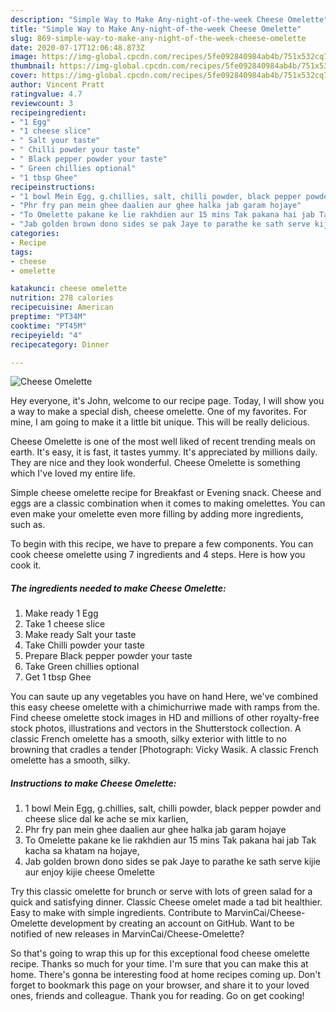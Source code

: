 ```yaml
---
description: "Simple Way to Make Any-night-of-the-week Cheese Omelette"
title: "Simple Way to Make Any-night-of-the-week Cheese Omelette"
slug: 869-simple-way-to-make-any-night-of-the-week-cheese-omelette
date: 2020-07-17T12:06:48.873Z
image: https://img-global.cpcdn.com/recipes/5fe092840984ab4b/751x532cq70/cheese-omelette-recipe-main-photo.jpg
thumbnail: https://img-global.cpcdn.com/recipes/5fe092840984ab4b/751x532cq70/cheese-omelette-recipe-main-photo.jpg
cover: https://img-global.cpcdn.com/recipes/5fe092840984ab4b/751x532cq70/cheese-omelette-recipe-main-photo.jpg
author: Vincent Pratt
ratingvalue: 4.7
reviewcount: 3
recipeingredient:
- "1 Egg"
- "1 cheese slice"
- " Salt your taste"
- " Chilli powder your taste"
- " Black pepper powder your taste"
- " Green chillies optional"
- "1 tbsp Ghee"
recipeinstructions:
- "1 bowl Mein Egg, g.chillies, salt, chilli powder, black pepper powder and cheese slice dal ke ache se mix karlien,"
- "Phr fry pan mein ghee daalien aur ghee halka jab garam hojaye"
- "To Omelette pakane ke lie rakhdien aur 15 mins Tak pakana hai jab Tak kacha sa khatam na hojaye,"
- "Jab golden brown dono sides se pak Jaye to parathe ke sath serve kijie aur enjoy kijie cheese Omelette"
categories:
- Recipe
tags:
- cheese
- omelette

katakunci: cheese omelette 
nutrition: 278 calories
recipecuisine: American
preptime: "PT34M"
cooktime: "PT45M"
recipeyield: "4"
recipecategory: Dinner

---
```



![Cheese Omelette](https://img-global.cpcdn.com/recipes/5fe092840984ab4b/751x532cq70/cheese-omelette-recipe-main-photo.jpg)

Hey everyone, it's John, welcome to our recipe page. Today, I will show you a way to make a special dish, cheese omelette. One of my favorites. For mine, I am going to make it a little bit unique. This will be really delicious.

Cheese Omelette is one of the most well liked of recent trending meals on earth. It's easy, it is fast, it tastes yummy. It's appreciated by millions daily. They are nice and they look wonderful. Cheese Omelette is something which I've loved my entire life.

Simple cheese omelette recipe for Breakfast or Evening snack. Cheese and eggs are a classic combination when it comes to making omelettes. You can even make your omelette even more filling by adding more ingredients, such as.


To begin with this recipe, we have to prepare a few components. You can cook cheese omelette using 7 ingredients and 4 steps. Here is how you cook it.

<!--inarticleads1-->

##### The ingredients needed to make Cheese Omelette:

1. Make ready 1 Egg
1. Take 1 cheese slice
1. Make ready  Salt your taste
1. Take  Chilli powder your taste
1. Prepare  Black pepper powder your taste
1. Take  Green chillies optional
1. Get 1 tbsp Ghee


You can saute up any vegetables you have on hand Here, we&#39;ve combined this easy cheese omelette with a chimichurriwe made with ramps from the. Find cheese omelette stock images in HD and millions of other royalty-free stock photos, illustrations and vectors in the Shutterstock collection. A classic French omelette has a smooth, silky exterior with little to no browning that cradles a tender [Photograph: Vicky Wasik. A classic French omelette has a smooth, silky. 

<!--inarticleads2-->

##### Instructions to make Cheese Omelette:

1. 1 bowl Mein Egg, g.chillies, salt, chilli powder, black pepper powder and cheese slice dal ke ache se mix karlien,
1. Phr fry pan mein ghee daalien aur ghee halka jab garam hojaye
1. To Omelette pakane ke lie rakhdien aur 15 mins Tak pakana hai jab Tak kacha sa khatam na hojaye,
1. Jab golden brown dono sides se pak Jaye to parathe ke sath serve kijie aur enjoy kijie cheese Omelette


Try this classic omelette for brunch or serve with lots of green salad for a quick and satisfying dinner. Classic Cheese omelet made a tad bit healthier. Easy to make with simple ingredients. Contribute to MarvinCai/Cheese-Omelette development by creating an account on GitHub. Want to be notified of new releases in MarvinCai/Cheese-Omelette? 

So that's going to wrap this up for this exceptional food cheese omelette recipe. Thanks so much for your time. I'm sure that you can make this at home. There's gonna be interesting food at home recipes coming up. Don't forget to bookmark this page on your browser, and share it to your loved ones, friends and colleague. Thank you for reading. Go on get cooking!
